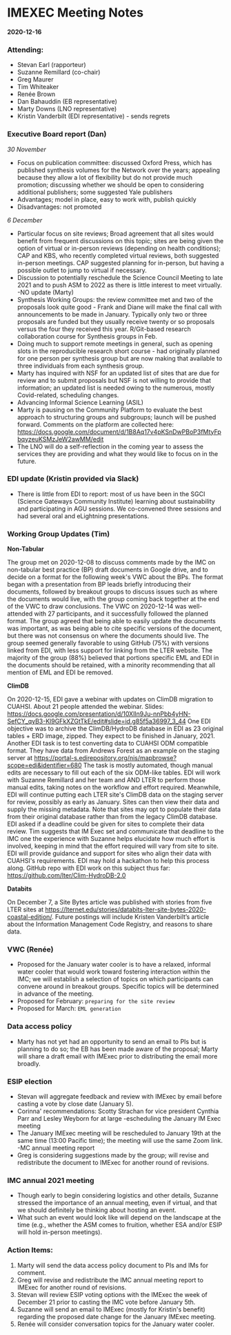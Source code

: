﻿# IMEXEC Meeting Notes 
**2020-12-16**

### Attending: 

- Stevan Earl (rapporteur)
- Suzanne Remillard (co-chair)
- Greg Maurer
- Tim Whiteaker
- Renée Brown
- Dan Bahauddin (EB representative)
- Marty Downs (LNO representative)
- Kristin Vanderbilt (EDI representative) - sends regrets

### Executive Board report (Dan)

*30 November*

- Focus on publication committee: discussed Oxford Press, which has published synthesis volumes for the Network over the years; appealing because they allow a lot of flexibility but do not provide much promotion; discussing whether we should be open to considering additional publishers; some suggested Yale publishers        
- Advantages; model in place, easy to work with, publish quickly
- Disadvantages: not promoted

*6 December*

- Particular focus on site reviews; Broad agreement that all sites would benefit from frequent discussions on this topic; sites are being given the option of virtual or in-person reviews (depending on health conditions); CAP and KBS, who recently completed virtual reviews, both suggested in-person meetings. CAP suggested planning for in-person, but having a possible outlet to jump to virtual if necessary.
- Discussion to potentially reschedule the Science Council Meeting to late 2021 and to push ASM to 2022 as there is little interest to meet virtually.
-NO update (Marty)
- Synthesis Working Groups: the review committee met and two of the proposals look quite good - Frank and Diane will make the final call with announcements to be made in January. Typically only two or three proposals are funded but they usually receive twenty or so proposals versus the four they received this year. R/Git-based research collaboration course for Synthesis groups in Feb.
- Doing much to support remote meetings in general, such as opening slots in the reproducible research short course - had originally planned for one person per synthesis group but are now making that available to three individuals from each synthesis group.
- Marty has inquired with NSF for an updated list of sites that are due for review and to submit proposals but NSF is not willing to provide that information; an updated list is needed owing to the numerous, mostly Covid-related, scheduling changes.
- Advancing Informal Science Learning (ASIL)
- Marty is pausing on the Community Platform to evaluate the best approach to structuring groups and subgroups; launch will be pushed forward. Comments on the platform are collected here: https://docs.google.com/document/d/1B8Aq17v4pKSnDwPBoP3fMtyFpbqyzeuKSMzJeW2awMM/edit
- The LNO will do a self-reflection in the coming year to assess the services they are providing and what they would like to focus on in the future.


### EDI update (Kristin provided via Slack)

- There is little from EDI to report: most of us have been in the SGCI (Science Gateways Community Institute) learning about sustainability and participating in AGU sessions. We co-convened three sessions and had several oral and eLightning presentations.

### Working Group Updates (Tim)

**Non-Tabular**

The group met on 2020-12-08 to discuss comments made by the IMC on non-tabular best practice (BP) draft documents in Google drive, and to decide on a format for the following week's VWC about the BPs. The format began with a presentation from BP leads briefly introducing their documents, followed by breakout groups to discuss issues such as where the documents would live, with the group coming back together at the end of the VWC to draw conclusions.
The VWC on 2020-12-14 was well-attended with 27 participants, and it successfully followed the planned format. The group agreed that being able to easily update the documents was important, as was being able to cite specific versions of the document, but there was not consensus on where the documents should live. The group seemed generally favorable to using GitHub (75%) with versions linked from EDI, with less support for linking from the LTER website. The majority of the group (88%) believed that portions specific EML and EDI in the documents should be retained, with a minority recommending that all mention of EML and EDI be removed.

**ClimDB**

On 2020-12-15, EDI gave a webinar with updates on ClimDB migration to CUAHSI. About 21 people attended the webinar.
Slides: https://docs.google.com/presentation/d/10XlIn9Ju-nnPbb4yHN-SefCY_qyB3-Kl9GFkXZGtTkE/edit#slide=id.g85f5a36997_3_44
One EDI objective was to archive the ClimDB/HydroDB database in EDI as 23 original tables + ERD image, zipped. They expect to be finished in January, 2021.
Another EDI task is to test converting data to CUAHSI ODM compatible format. They have data from Andrews Forest as an example on the staging server at
https://portal-s.edirepository.org/nis/mapbrowse?scope=edi&identifier=680 
The task is mostly automated, though manual edits are necessary to fill out each of the six ODM-like tables.
EDI will work with Suzanne Remillard and her team and AND LTER to perform those manual edits, taking notes on the workflow and effort required. Meanwhile, EDI will continue putting each LTER site's ClimDB data on the staging server for review, possibly as early as January. Sites can then view their data and supply the missing metadata. Note that sites may opt to populate their data from their original database rather than from the legacy ClimDB database.
EDI asked if a deadline could be given for sites to complete their data review. Tim suggests that IM Exec set and communicate that deadline to the IMC one the experience with Suzanne helps elucidate how much effort is involved, keeping in mind that the effort required will vary from site to site.
EDI will provide guidance and support for sites who align their data with CUAHSI's requirements. EDI may hold a hackathon to help this process along.
GitHub repo with EDI work on this subject thus far:
https://github.com/lter/Clim-HydroDB-2.0

**Databits**

On December 7, a Site Bytes article was published with stories from five LTER sites at https://lternet.edu/stories/databits-lter-site-bytes-2020-coastal-edition/. Future postings will include Kristen Vanderbilt’s article about the Information Management Code Registry, and reasons to share data.


### VWC (Renée)

- Proposed for the January water cooler is to have a relaxed, informal water cooler that would work toward fostering interaction within the IMC; we will establish a selection of topics on which participants can convene around in breakout groups. Specific topics will be determined in advance of the meeting.
- Proposed for February: `preparing for the site review`
- Proposed for March: `EML generation`


### Data access policy

* Marty has not yet had an opportunity to send an email to PIs but is planning to do so; the EB has been made aware of the proposal; Marty will share a draft email with IMExec prior to distributing the email more broadly.


### ESIP election

- Stevan will aggregate feedback and review with IMExec by email before casting a vote by close date (January 5).
- Corinna' recommendations: Scotty Strachan for vice president Cynthia Parr and Lesley Weyborn for at large
-escheduling the January IM Exec meeting
- The January IMExec meeting will be rescheduled to January 19th at the same time (13:00 Pacific time); the meeting will use the same Zoom link.
-MC annual meeting report
- Greg is considering suggestions made by the group; will revise and redistribute the document to IMExec for another round of revisions.


### IMC annual 2021 meeting

- Though early to begin considering logistics and other details, Suzanne stressed the importance of an annual meeting, even if virtual, and that we should definitely be thinking about hosting an event.
- What such an event would look like will depend on the landscape at the time (e.g., whether the ASM comes to fruition, whether ESA and/or ESIP will hold in-person meetings).


### Action Items:

1. Marty will send the data access policy document to PIs and IMs for comment.
2. Greg will revise and redistribute the IMC annual meeting report to IMExec for another round of revisions.
3. Stevan will review ESIP voting options with the IMExec the week of December 21 prior to casting the IMC vote before January 5th.
4. Suzanne will send an email to IMExec (mostly for Kristin's benefit) regarding the proposed date change for the January IMExec meeting.
5. Renée will consider conversation topics for the January water cooler.
